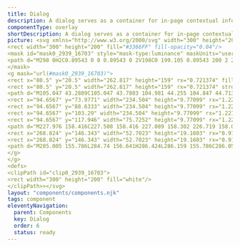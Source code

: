 ```yaml
---
title: Dialog
description: A dialog serves as a container for in-page contextual information or actions, allowing users to confirm or cancel tasks without navigating away from the current page.
componentType: overlay
shortDescription: A dialog serves as a container for in-page contextual information or actions.
picture: <svg xmlns="http://www.w3.org/2000/svg" width="300" height="200" fill="none" aria-labelledby="dailogTitle dailogDesc" role="img"><title id="dailogTitle">Illustration of the dailog component.</title><desc id="dailogDesc">An illustrated dailog component representing dailog component card.</desc><path fill="#36F" d="M130.022 85.2522H108.57c-2.221 0-4.022 1.8008-4.022 4.0222v21.4516c0 2.221 1.801 4.022 4.022 4.022h21.452c2.221 0 4.022-1.801 4.022-4.022V89.2744c0-2.2214-1.801-4.0222-4.022-4.0222Z"/><path stroke="#fff" stroke-linecap="round" stroke-linejoin="round" stroke-width="2.68145" d="m111.252 100 5.363 5.363 10.726-10.7258"/><path stroke="#36F" stroke-width="2.68145" d="M130.022 85.2522H108.57c-2.221 0-4.022 1.8008-4.022 4.0222v21.4516c0 2.221 1.801 4.022 4.022 4.022h21.452c2.221 0 4.022-1.801 4.022-4.022V89.2744c0-2.2214-1.801-4.0222-4.022-4.0222Z"/><path fill="#222" d="M146.603 107.5V94.1005h1.558v12.0065h5.948v1.393h-7.506Zm13.335-10.21c1.198 0 2.087.2688 2.667.8065.581.5377.871 1.3962.871 2.5755v6.828h-1.109l-.293-1.485H162c-.281.367-.574.675-.879.926-.306.244-.66.431-1.064.559-.397.122-.886.183-1.466.183-.611 0-1.155-.107-1.631-.32-.471-.214-.844-.538-1.119-.972-.268-.434-.403-.984-.403-1.65 0-1.002.397-1.772 1.192-2.309.794-.538 2.004-.831 3.629-.88l1.732-.073v-.615c0-.8673-.186-1.4752-.559-1.8235-.373-.3483-.898-.5224-1.576-.5224-.526 0-1.027.0764-1.503.2291-.477.1528-.929.333-1.357.5408l-.467-1.1548c.452-.2322.971-.4308 1.558-.5958.586-.1649 1.204-.2474 1.851-.2474Zm2.035 5.261-1.531.064c-1.252.049-2.135.254-2.648.614-.514.361-.77.871-.77 1.531 0 .574.174.999.522 1.274.348.275.81.412 1.384.412.892 0 1.622-.247 2.191-.742.568-.495.852-1.238.852-2.227v-.926Zm6.159-9.312v3.5652c0 .4094-.012.8066-.037 1.1915-.018.3849-.033.6843-.046.8982h.083c.275-.4522.672-.834 1.191-1.1457.52-.3116 1.183-.4674 1.989-.4674 1.259 0 2.261.4369 3.006 1.3106.752.8677 1.128 2.1596 1.128 3.8766 0 1.131-.171 2.084-.514 2.86-.342.776-.825 1.362-1.448 1.76-.623.397-1.359.595-2.209.595-.794 0-1.448-.146-1.961-.44-.507-.299-.898-.663-1.173-1.09h-.119l-.312 1.347h-1.1V93.239h1.522Zm2.933 5.3158c-.727 0-1.305.1436-1.733.4307-.427.2811-.736.7088-.925 1.2835-.183.568-.275 1.289-.275 2.163v.082c0 1.265.211 2.233.632 2.906.422.666 1.189.999 2.301.999.935 0 1.634-.343 2.098-1.027.471-.684.706-1.662.706-2.933 0-1.295-.232-2.27-.696-2.9236-.459-.6537-1.161-.9806-2.108-.9806Zm10.906-1.2831c.856 0 1.589.1894 2.2.5682.611.3788 1.078.9104 1.402 1.5947.324.6784.486 1.4724.486 2.3834v.944h-6.938c.018 1.179.311 2.077.88 2.694.568.617 1.368.926 2.401.926.635 0 1.197-.058 1.686-.174.489-.116.996-.287 1.522-.514v1.339c-.507.226-1.012.391-1.513.494-.494.104-1.081.156-1.759.156-.966 0-1.809-.195-2.53-.586-.715-.397-1.271-.978-1.668-1.742-.397-.763-.596-1.698-.596-2.804 0-1.082.181-2.016.541-2.8048.367-.7943.88-1.4053 1.54-1.833.666-.4277 1.448-.6415 2.346-.6415Zm-.018 1.2464c-.813 0-1.46.2658-1.943.7974-.483.5315-.77 1.2745-.862 2.2275h5.316c-.006-.599-.101-1.125-.284-1.5768-.177-.4583-.449-.8126-.816-1.0632-.366-.2566-.837-.3849-1.411-.3849Zm8.221 8.9819h-1.531V93.239h1.531V107.5Z"/<g clip-path="url(#clip0_2939_16703)">
<rect width="300" height="200" fill="#3366FF" fill-opacity="0.04"/>
<mask id="mask0_2939_16703" style="mask-type:luminance" maskUnits="userSpaceOnUse" x="0" y="0" width="300" height="200">
<path d="M298 0H2C0.89543 0 0 0.89543 0 2V198C0 199.105 0.89543 200 2 200H298C299.105 200 300 199.105 300 198V2C300 0.89543 299.105 0 298 0Z" fill="white"/>
</mask>
<g mask="url(#mask0_2939_16703)">
<rect x="80.5" y="20.5" width="262.817" height="159" rx="0.721374" fill="white"/>
<rect x="80.5" y="20.5" width="262.817" height="159" rx="0.721374" stroke="#EAEAEA"/>
<path d="M105.047 43.2889C105.047 43.7803 104.981 44.255 104.847 44.713C104.718 45.171 104.532 45.6004 104.289 46.0012C104.05 46.3972 103.759 46.7598 103.416 47.089C103.077 47.4134 102.698 47.6925 102.278 47.9263C101.858 48.1553 101.405 48.3342 100.918 48.463C100.432 48.5918 99.9234 48.6562 99.3938 48.6562H95.8872V37.9287H99.3938C100.2 37.9287 100.949 38.0623 101.641 38.3294C102.333 38.5918 102.929 38.9616 103.43 39.4387C103.936 39.911 104.332 40.4764 104.618 41.1348C104.904 41.7884 105.047 42.5064 105.047 43.2889ZM102.457 43.2889C102.457 42.8118 102.385 42.38 102.242 41.9936C102.099 41.6071 101.894 41.2779 101.627 41.006C101.364 40.734 101.042 40.5241 100.661 40.3762C100.279 40.2283 99.8495 40.1543 99.3724 40.1543H98.485V46.4306H99.3724C99.8495 46.4306 100.279 46.3566 100.661 46.2087C101.042 46.0608 101.364 45.8509 101.627 45.579C101.894 45.3022 102.099 44.9707 102.242 44.5842C102.385 44.1978 102.457 43.766 102.457 43.2889ZM109.191 48.6562H106.744V40.5837H109.191V48.6562ZM106.572 38.63C106.572 38.4392 106.608 38.2579 106.679 38.0861C106.751 37.9144 106.849 37.7665 106.973 37.6424C107.097 37.5136 107.242 37.4134 107.409 37.3418C107.581 37.2655 107.765 37.2273 107.96 37.2273C108.161 37.2273 108.347 37.2655 108.518 37.3418C108.695 37.4134 108.845 37.5136 108.969 37.6424C109.093 37.7665 109.191 37.9144 109.263 38.0861C109.334 38.2579 109.37 38.4392 109.37 38.63C109.37 38.8304 109.334 39.0165 109.263 39.1882C109.191 39.36 109.093 39.5103 108.969 39.6391C108.845 39.7631 108.695 39.8609 108.518 39.9325C108.347 40.0041 108.161 40.0398 107.96 40.0398C107.765 40.0398 107.581 40.0041 107.409 39.9325C107.242 39.8609 107.097 39.7631 106.973 39.6391C106.849 39.5103 106.751 39.36 106.679 39.1882C106.608 39.0165 106.572 38.8304 106.572 38.63ZM118.938 40.5837V48.6562H116.548V47.776C116.462 47.9048 116.352 48.0312 116.219 48.1553C116.085 48.2746 115.93 48.3843 115.754 48.4845C115.577 48.5799 115.377 48.6562 115.152 48.7135C114.933 48.7708 114.69 48.7994 114.422 48.7994C114.084 48.7994 113.757 48.7493 113.442 48.6491C113.127 48.5489 112.831 48.4082 112.555 48.2269C112.278 48.0456 112.025 47.8285 111.796 47.5756C111.567 47.318 111.369 47.0341 111.202 46.724C111.04 46.4091 110.913 46.0728 110.823 45.7149C110.732 45.3523 110.687 44.9754 110.687 44.5842C110.687 43.9974 110.789 43.4511 110.995 42.9454C111.2 42.4396 111.472 42.0007 111.81 41.6286C112.154 41.2564 112.545 40.9654 112.984 40.7555C113.428 40.5408 113.888 40.4334 114.365 40.4334C114.728 40.4334 115.043 40.4812 115.31 40.5766C115.577 40.6672 115.799 40.7722 115.975 40.8915C116.157 41.006 116.293 41.1205 116.383 41.235C116.479 41.3447 116.534 41.4187 116.548 41.4568V40.5837H118.938ZM112.998 44.5842C112.998 44.8562 113.041 45.1162 113.127 45.3643C113.218 45.6124 113.342 45.8318 113.499 46.0227C113.657 46.2087 113.845 46.359 114.065 46.4735C114.289 46.588 114.535 46.6453 114.802 46.6453C115.069 46.6453 115.312 46.588 115.532 46.4735C115.756 46.359 115.947 46.2087 116.104 46.0227C116.262 45.8318 116.383 45.6124 116.469 45.3643C116.56 45.1162 116.605 44.8562 116.605 44.5842C116.605 44.317 116.56 44.0594 116.469 43.8113C116.383 43.5632 116.262 43.3461 116.104 43.1601C115.947 42.9692 115.756 42.8166 115.532 42.7021C115.312 42.5875 115.069 42.5303 114.802 42.5303C114.535 42.5303 114.289 42.5875 114.065 42.7021C113.845 42.8166 113.657 42.9692 113.499 43.1601C113.342 43.3461 113.218 43.5632 113.127 43.8113C113.041 44.0594 112.998 44.317 112.998 44.5842ZM123.318 37.9287V48.6562H120.87V37.9287H123.318ZM133.065 44.6128C133.065 45.1997 132.96 45.7483 132.75 46.2588C132.54 46.7693 132.249 47.213 131.877 47.5899C131.51 47.9668 131.073 48.2626 130.568 48.4773C130.067 48.692 129.52 48.7994 128.929 48.7994C128.337 48.7994 127.791 48.692 127.29 48.4773C126.789 48.2626 126.355 47.9668 125.987 47.5899C125.62 47.213 125.331 46.7693 125.121 46.2588C124.916 45.7483 124.814 45.1997 124.814 44.6128C124.814 44.026 124.916 43.4797 125.121 42.974C125.331 42.4635 125.62 42.0198 125.987 41.6429C126.355 41.266 126.789 40.9702 127.29 40.7555C127.791 40.5408 128.337 40.4334 128.929 40.4334C129.52 40.4334 130.067 40.5408 130.568 40.7555C131.073 40.9702 131.51 41.266 131.877 41.6429C132.249 42.0198 132.54 42.4635 132.75 42.974C132.96 43.4797 133.065 44.026 133.065 44.6128ZM130.732 44.6128C130.732 44.3457 130.689 44.0928 130.603 43.8542C130.517 43.6109 130.396 43.3986 130.238 43.2173C130.081 43.036 129.89 42.8929 129.666 42.7879C129.446 42.683 129.201 42.6305 128.929 42.6305C128.662 42.6305 128.416 42.683 128.192 42.7879C127.972 42.8929 127.784 43.036 127.626 43.2173C127.469 43.3986 127.345 43.6109 127.254 43.8542C127.168 44.0928 127.125 44.3457 127.125 44.6128C127.125 44.8848 127.168 45.1424 127.254 45.3857C127.345 45.6243 127.469 45.8342 127.626 46.0155C127.784 46.1968 127.972 46.3399 128.192 46.4449C128.416 46.5499 128.662 46.6023 128.929 46.6023C129.201 46.6023 129.446 46.5499 129.666 46.4449C129.89 46.3399 130.081 46.1968 130.238 46.0155C130.396 45.8342 130.517 45.6243 130.603 45.3857C130.689 45.1424 130.732 44.8848 130.732 44.6128ZM140.036 44.5055C140.036 44.2335 139.993 43.9807 139.907 43.7469C139.821 43.5131 139.699 43.3104 139.542 43.1386C139.384 42.9668 139.193 42.8333 138.969 42.7378C138.75 42.6376 138.504 42.5875 138.232 42.5875C137.965 42.5875 137.719 42.6376 137.495 42.7378C137.276 42.8333 137.087 42.9668 136.93 43.1386C136.772 43.3104 136.648 43.5131 136.557 43.7469C136.472 43.9807 136.429 44.2335 136.429 44.5055C136.429 44.7727 136.472 45.0231 136.557 45.2569C136.648 45.4907 136.772 45.6958 136.93 45.8724C137.087 46.0441 137.276 46.1801 137.495 46.2803C137.719 46.3805 137.965 46.4306 138.232 46.4306C138.504 46.4306 138.75 46.3805 138.969 46.2803C139.193 46.1801 139.384 46.0441 139.542 45.8724C139.699 45.6958 139.821 45.4907 139.907 45.2569C139.993 45.0231 140.036 44.7727 140.036 44.5055ZM142.369 48.1267C142.369 48.7946 142.249 49.3576 142.011 49.8156C141.772 50.2736 141.45 50.6434 141.045 50.9249C140.639 51.2111 140.169 51.4163 139.635 51.5403C139.105 51.6691 138.545 51.7335 137.953 51.7335C137.7 51.7335 137.438 51.7192 137.166 51.6906C136.899 51.662 136.624 51.6119 136.343 51.5403C136.066 51.4688 135.787 51.3733 135.505 51.2541C135.224 51.1396 134.947 50.9917 134.675 50.8104L135.584 48.7851C135.67 48.8614 135.797 48.9473 135.964 49.0427C136.13 49.1429 136.319 49.2359 136.529 49.3218C136.739 49.4077 136.963 49.4792 137.202 49.5365C137.44 49.5938 137.676 49.6224 137.91 49.6224C138.149 49.6224 138.394 49.6009 138.647 49.558C138.9 49.5198 139.129 49.4411 139.334 49.3218C139.544 49.2025 139.716 49.0332 139.849 48.8137C139.983 48.5942 140.05 48.3032 140.05 47.9406V47.6042C139.835 47.881 139.551 48.1028 139.198 48.2698C138.845 48.432 138.425 48.5131 137.939 48.5131C137.619 48.5131 137.304 48.4702 136.994 48.3843C136.684 48.2937 136.386 48.1648 136.099 47.9979C135.818 47.8309 135.556 47.6305 135.312 47.3967C135.074 47.1582 134.864 46.891 134.682 46.5952C134.506 46.2994 134.368 45.9773 134.267 45.6291C134.167 45.276 134.117 44.9015 134.117 44.5055C134.117 43.9187 134.222 43.3771 134.432 42.881C134.642 42.38 134.921 41.9482 135.269 41.5856C135.622 41.223 136.028 40.9416 136.486 40.7412C136.949 40.536 137.433 40.4334 137.939 40.4334C138.912 40.4334 139.606 40.7603 140.021 41.4139V40.5837H142.369V48.1267Z" fill="#222222"/>
<rect x="94.6567" y="73.9771" width="234.504" height="9.77099" rx="1.22137" fill="#D5D5D5"/>
<rect x="94.6567" y="88.6333" width="234.504" height="9.77099" rx="1.22137" fill="#D5D5D5"/>
<rect x="94.6567" y="103.29" width="234.504" height="9.77099" rx="1.22137" fill="#D5D5D5"/>
<rect x="94.6567" y="117.946" width="75.7252" height="9.77099" rx="1.22137" fill="#D5D5D5"/>
<path d="M227.976 158.416C227.508 158.416 227.089 158.302 226.719 158.074C226.354 157.84 226.063 157.506 225.847 157.073C225.636 156.64 225.53 156.119 225.53 155.509C225.53 154.905 225.639 154.386 225.855 153.953C226.072 153.52 226.368 153.186 226.744 152.952C227.121 152.719 227.545 152.602 228.018 152.602C228.36 152.602 228.662 152.673 228.925 152.816C229.187 152.952 229.398 153.112 229.557 153.294L229.173 153.756C229.024 153.596 228.856 153.468 228.668 153.371C228.48 153.274 228.266 153.226 228.027 153.226C227.674 153.226 227.363 153.32 227.095 153.508C226.833 153.69 226.628 153.95 226.479 154.286C226.337 154.622 226.266 155.024 226.266 155.492C226.266 155.959 226.337 156.367 226.479 156.714C226.622 157.056 226.821 157.321 227.078 157.509C227.34 157.697 227.648 157.791 228.001 157.791C228.269 157.791 228.509 157.734 228.719 157.62C228.93 157.506 229.124 157.353 229.301 157.159L229.694 157.603C229.472 157.86 229.221 158.059 228.942 158.202C228.662 158.344 228.34 158.416 227.976 158.416ZM231.629 158.416C231.281 158.416 230.99 158.313 230.757 158.108C230.529 157.897 230.415 157.606 230.415 157.236C230.415 156.78 230.617 156.432 231.022 156.193C231.432 155.948 232.079 155.777 232.963 155.68C232.963 155.503 232.937 155.335 232.886 155.175C232.84 155.016 232.754 154.887 232.629 154.791C232.509 154.688 232.336 154.637 232.108 154.637C231.868 154.637 231.643 154.682 231.432 154.773C231.221 154.865 231.033 154.967 230.868 155.081L230.594 154.594C230.788 154.469 231.025 154.349 231.304 154.235C231.589 154.115 231.897 154.055 232.227 154.055C232.735 154.055 233.102 154.212 233.33 154.526C233.558 154.833 233.672 155.247 233.672 155.765V158.313H233.091L233.031 157.817H233.005C232.811 157.977 232.598 158.116 232.364 158.236C232.136 158.356 231.891 158.416 231.629 158.416ZM231.834 157.851C232.033 157.851 232.222 157.803 232.398 157.706C232.575 157.609 232.763 157.472 232.963 157.296V156.141C232.273 156.227 231.788 156.355 231.509 156.526C231.236 156.697 231.099 156.917 231.099 157.184C231.099 157.418 231.17 157.589 231.312 157.697C231.455 157.8 231.629 157.851 231.834 157.851ZM234.979 158.313V154.158H235.561L235.621 154.756H235.646C235.846 154.557 236.057 154.392 236.279 154.26C236.501 154.124 236.755 154.055 237.04 154.055C237.479 154.055 237.798 154.195 237.997 154.474C238.203 154.748 238.305 155.15 238.305 155.68V158.313H237.604V155.774C237.604 155.386 237.541 155.104 237.416 154.927C237.291 154.751 237.091 154.662 236.818 154.662C236.607 154.662 236.416 154.716 236.245 154.825C236.079 154.933 235.891 155.093 235.681 155.304V158.313H234.979ZM241.297 158.416C240.932 158.416 240.601 158.33 240.305 158.159C240.008 157.988 239.775 157.74 239.604 157.415C239.433 157.09 239.347 156.7 239.347 156.244C239.347 155.777 239.438 155.38 239.621 155.056C239.809 154.731 240.054 154.483 240.356 154.312C240.664 154.141 240.994 154.055 241.348 154.055C241.621 154.055 241.855 154.104 242.049 154.201C242.248 154.298 242.419 154.412 242.562 154.543L242.203 155.004C242.083 154.896 241.955 154.808 241.818 154.739C241.687 154.671 241.539 154.637 241.373 154.637C241.123 154.637 240.898 154.705 240.698 154.842C240.504 154.973 240.35 155.161 240.236 155.406C240.128 155.646 240.074 155.925 240.074 156.244C240.074 156.717 240.191 157.102 240.424 157.398C240.664 157.689 240.975 157.834 241.356 157.834C241.55 157.834 241.73 157.794 241.895 157.715C242.06 157.629 242.206 157.529 242.331 157.415L242.639 157.886C242.451 158.051 242.243 158.182 242.015 158.279C241.787 158.37 241.547 158.416 241.297 158.416ZM245.055 158.416C244.684 158.416 244.348 158.33 244.046 158.159C243.744 157.982 243.504 157.732 243.328 157.407C243.151 157.082 243.063 156.694 243.063 156.244C243.063 155.788 243.151 155.398 243.328 155.073C243.51 154.748 243.744 154.497 244.029 154.32C244.314 154.144 244.613 154.055 244.926 154.055C245.457 154.055 245.864 154.232 246.149 154.585C246.44 154.939 246.585 155.412 246.585 156.005C246.585 156.079 246.582 156.153 246.577 156.227C246.577 156.295 246.571 156.355 246.559 156.406H243.755C243.784 156.845 243.92 157.196 244.166 157.458C244.416 157.72 244.741 157.851 245.14 157.851C245.34 157.851 245.522 157.823 245.687 157.766C245.858 157.703 246.021 157.623 246.175 157.526L246.423 157.988C246.246 158.102 246.044 158.202 245.816 158.287C245.593 158.373 245.34 158.416 245.055 158.416ZM243.747 155.902H245.97C245.97 155.48 245.878 155.161 245.696 154.944C245.519 154.722 245.268 154.611 244.944 154.611C244.653 154.611 244.391 154.725 244.157 154.953C243.929 155.175 243.792 155.492 243.747 155.902ZM248.356 158.416C248.093 158.416 247.903 158.336 247.783 158.176C247.669 158.011 247.612 157.777 247.612 157.475V152.226H248.313V157.526C248.313 157.635 248.333 157.715 248.373 157.766C248.413 157.811 248.458 157.834 248.51 157.834C248.532 157.834 248.552 157.834 248.569 157.834C248.592 157.829 248.624 157.823 248.663 157.817L248.757 158.347C248.712 158.37 248.658 158.387 248.595 158.398C248.532 158.41 248.453 158.416 248.356 158.416Z" fill="#737373"/>
<rect x="268.824" y="146.343" width="52.7023" height="19.1603" rx="0.916031" fill="#3366FF"/>
<rect x="268.824" y="146.343" width="52.7023" height="19.1603" rx="0.916031" stroke="#3366FF" stroke-width="0.610687"/>
<path d="M285.005 155.786L284.74 156.641H286.424L286.159 155.786C286.056 155.472 285.96 155.162 285.868 154.854C285.777 154.54 285.686 154.221 285.595 153.896H285.561C285.475 154.221 285.387 154.54 285.296 154.854C285.204 155.162 285.107 155.472 285.005 155.786ZM283.295 158.923L285.193 153.315H285.997L287.895 158.923H287.134L286.604 157.213H284.56L284.022 158.923H283.295ZM290.262 159.026C289.898 159.026 289.567 158.94 289.271 158.769C288.974 158.598 288.741 158.351 288.57 158.026C288.399 157.701 288.313 157.31 288.313 156.854C288.313 156.387 288.404 155.991 288.587 155.666C288.775 155.341 289.02 155.093 289.322 154.922C289.63 154.751 289.96 154.666 290.314 154.666C290.587 154.666 290.821 154.714 291.015 154.811C291.214 154.908 291.385 155.022 291.528 155.153L291.169 155.615C291.049 155.506 290.921 155.418 290.784 155.35C290.653 155.281 290.505 155.247 290.339 155.247C290.089 155.247 289.863 155.315 289.664 155.452C289.47 155.583 289.316 155.771 289.202 156.016C289.094 156.256 289.04 156.535 289.04 156.854C289.04 157.327 289.157 157.712 289.39 158.009C289.63 158.299 289.94 158.445 290.322 158.445C290.516 158.445 290.696 158.405 290.861 158.325C291.026 158.239 291.172 158.14 291.297 158.026L291.605 158.496C291.417 158.661 291.209 158.792 290.981 158.889C290.753 158.98 290.513 159.026 290.262 159.026ZM293.978 159.026C293.613 159.026 293.282 158.94 292.986 158.769C292.69 158.598 292.456 158.351 292.285 158.026C292.114 157.701 292.028 157.31 292.028 156.854C292.028 156.387 292.12 155.991 292.302 155.666C292.49 155.341 292.735 155.093 293.037 154.922C293.345 154.751 293.676 154.666 294.029 154.666C294.303 154.666 294.536 154.714 294.73 154.811C294.93 154.908 295.101 155.022 295.243 155.153L294.884 155.615C294.764 155.506 294.636 155.418 294.499 155.35C294.368 155.281 294.22 155.247 294.055 155.247C293.804 155.247 293.579 155.315 293.379 155.452C293.186 155.583 293.032 155.771 292.918 156.016C292.809 156.256 292.755 156.535 292.755 156.854C292.755 157.327 292.872 157.712 293.106 158.009C293.345 158.299 293.656 158.445 294.038 158.445C294.231 158.445 294.411 158.405 294.576 158.325C294.742 158.239 294.887 158.14 295.012 158.026L295.32 158.496C295.132 158.661 294.924 158.792 294.696 158.889C294.468 158.98 294.229 159.026 293.978 159.026ZM297.736 159.026C297.365 159.026 297.029 158.94 296.727 158.769C296.425 158.593 296.186 158.342 296.009 158.017C295.832 157.692 295.744 157.305 295.744 156.854C295.744 156.398 295.832 156.008 296.009 155.683C296.191 155.358 296.425 155.107 296.71 154.931C296.995 154.754 297.294 154.666 297.608 154.666C298.138 154.666 298.545 154.842 298.83 155.196C299.121 155.549 299.266 156.022 299.266 156.615C299.266 156.689 299.264 156.763 299.258 156.837C299.258 156.906 299.252 156.965 299.241 157.017H296.436C296.465 157.456 296.602 157.806 296.847 158.068C297.098 158.331 297.422 158.462 297.821 158.462C298.021 158.462 298.203 158.433 298.369 158.376C298.54 158.313 298.702 158.234 298.856 158.137L299.104 158.598C298.927 158.712 298.725 158.812 298.497 158.898C298.275 158.983 298.021 159.026 297.736 159.026ZM296.428 156.512H298.651C298.651 156.091 298.56 155.771 298.377 155.555C298.201 155.332 297.95 155.221 297.625 155.221C297.334 155.221 297.072 155.335 296.838 155.563C296.61 155.786 296.473 156.102 296.428 156.512ZM300.293 160.676V154.768H300.874L300.934 155.247H300.96C301.148 155.087 301.353 154.951 301.576 154.837C301.804 154.723 302.04 154.666 302.285 154.666C302.821 154.666 303.228 154.859 303.508 155.247C303.787 155.629 303.927 156.142 303.927 156.786C303.927 157.253 303.841 157.655 303.67 157.991C303.505 158.328 303.285 158.584 303.012 158.761C302.744 158.938 302.45 159.026 302.131 159.026C301.937 159.026 301.744 158.983 301.55 158.898C301.362 158.812 301.171 158.695 300.977 158.547L300.994 159.274V160.676H300.293ZM302.012 158.436C302.354 158.436 302.636 158.291 302.858 158C303.086 157.704 303.2 157.299 303.2 156.786C303.2 156.33 303.114 155.962 302.943 155.683C302.778 155.398 302.499 155.256 302.106 155.256C301.929 155.256 301.749 155.304 301.567 155.401C301.39 155.498 301.199 155.637 300.994 155.82V158C301.182 158.16 301.365 158.274 301.541 158.342C301.718 158.405 301.875 158.436 302.012 158.436ZM306.202 159.026C305.757 159.026 305.446 158.898 305.27 158.641C305.099 158.385 305.013 158.051 305.013 157.641V155.341H304.398V154.811L305.047 154.768L305.133 153.605H305.723V154.768H306.843V155.341H305.723V157.649C305.723 157.906 305.768 158.105 305.86 158.248C305.957 158.385 306.125 158.453 306.364 158.453C306.438 158.453 306.518 158.442 306.603 158.419C306.689 158.39 306.766 158.365 306.834 158.342L306.971 158.872C306.857 158.912 306.732 158.946 306.595 158.975C306.464 159.009 306.333 159.026 306.202 159.026Z" fill="#F4F4F4"/>
</g>
</g>
<defs>
<clipPath id="clip0_2939_16703">
<rect width="300" height="200" fill="white"/>
</clipPath>></svg>
layout: "components/components.njk"
tags: component
eleventyNavigation:
  parent: Components
  key: Dialog
  order: 6
  status: ready
---
```


